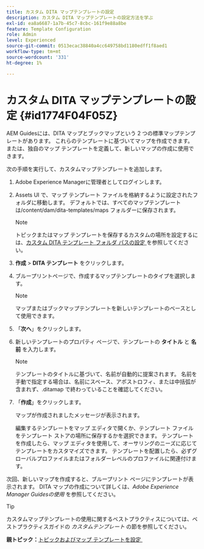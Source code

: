 ```yaml
---
title: カスタム DITA マップテンプレートの設定
description: カスタム DITA マップテンプレートの設定方法を学ぶ
exl-id: ea8a6687-1a7b-45c7-8cbc-161f9e88a8be
feature: Template Configuration
role: Admin
level: Experienced
source-git-commit: 0513ecac38840a4cc649758bd1180edff1f8aed1
workflow-type: tm+mt
source-wordcount: '331'
ht-degree: 1%

---
```


# カスタム DITA マップテンプレートの設定 {#id1774F04F05Z}

AEM Guidesには、DITA マップとブックマップという 2 つの標準マップテンプレートがあります。 これらのテンプレートに基づいてマップを作成できます。または、独自のマップ テンプレートを定義して、新しいマップの作成に使用できます。

次の手順を実行して、カスタムマップテンプレートを追加します。

1. Adobe Experience Managerに管理者としてログインします。

1. Assets UI で、マップ テンプレート ファイルを格納するように設定されたフォルダに移動します。 デフォルトでは、すべてのマップテンプレートは/content/dam/dita-templates/maps フォルダーに保存されます。

   >[!NOTE]
   >
   > トピックまたはマップ テンプレートを保存するカスタムの場所を設定するには、[&#x200B; カスタム DITA テンプレート フォルダ パスの設定 &#x200B;](conf-template-tags-custom-dita-topic-template.md#id191LCF0095Z) を参照してください。

1. **作成** \> **DITA テンプレート** をクリックします。

1. ブループリントページで、作成するマップテンプレートのタイプを選択します。

   >[!NOTE]
   >
   > マップまたはブックマップテンプレートを新しいテンプレートのベースとして使用できます。

1. 「**次へ**」をクリックします。

1. 新しいテンプレートのプロパティ ページで、テンプレートの **タイトル** と **名前** を入力します。

   >[!NOTE]
   >
   > テンプレートのタイトルに基づいて、名前が自動的に提案されます。 名前を手動で指定する場合は、名前にスペース、アポストロフィ、または中括弧が含まれず、.ditamap で終わっていることを確認してください。

1. 「**作成**」をクリックします。

   マップが作成されましたメッセージが表示されます。

   編集するテンプレートをマップ エディタで開くか、テンプレート ファイルをテンプレート ストアの場所に保存するかを選択できます。 テンプレートを作成したら、マップ エディタを使用して、オーサリングのニーズに応じてテンプレートをカスタマイズできます。 テンプレートを配置したら、必ずグローバルプロファイルまたはフォルダーレベルのプロファイルに関連付けます。


次回、新しいマップを作成すると、ブループリント ページにテンプレートが表示されます。 DITA マップの作成について詳しくは、*Adobe Experience Manager Guidesの使用* を参照してください。

>[!TIP]
>
> カスタムマップテンプレートの使用に関するベストプラクティスについては、ベストプラクティスガイドの *カスタムテンプレート* の節を参照してください。

**親トピック：**&#x200B;[&#x200B; トピックおよびマップ テンプレートを設定 &#x200B;](conf-template-tags.md)
